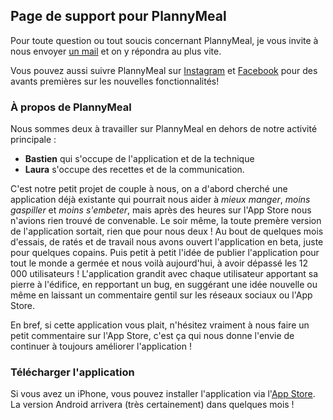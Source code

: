 ## Page de support pour PlannyMeal

Pour toute question ou tout soucis concernant PlannyMeal, je vous invite à nous envoyer [un mail](mailto:plannymeal@gmail.com) et on y répondra au plus vite.

Vous pouvez aussi suivre PlannyMeal sur [Instagram](https://www.instagram.com/plannymealfr/) et [Facebook](https://www.facebook.com/plannymeal/) pour des avants premières sur les nouvelles fonctionnalités!

### À propos de PlannyMeal

Nous sommes deux à travailler sur PlannyMeal en dehors de notre activité principale : 
* **Bastien** qui s'occupe de l'application et de la technique
* **Laura** s'occupe des recettes et de la communication.

C'est notre petit projet de couple à nous, on a d'abord cherché une application déjà existante qui pourrait nous aider à *mieux manger*, *moins gaspiller* et *moins s'embeter*, mais après des heures sur l'App Store nous n'avions rien trouvé de convenable. 
Le soir même, la toute premère version de l'application sortait, rien que pour nous deux ! Au bout de quelques mois d'essais, de ratés et de travail nous avons ouvert l'application en beta, juste pour quelques copains. Puis petit à petit l'idée de publier l'application pour tout le monde a germée et nous voilà aujourd'hui, à avoir dépassé les 12 000 utilisateurs ! 
L'application grandit avec chaque utilisateur apportant sa pierre à l'édifice, en repportant un bug, en suggérant une idée nouvelle ou même en laissant un commentaire gentil sur les réseaux sociaux ou l'App Store.

En bref, si cette application vous plait, n'hésitez vraiment à nous faire un petit commentaire sur l'App Store, c'est ça qui nous donne l'envie de continuer à toujours améliorer l'application !

### Télécharger l'application
Si vous avez un iPhone, vous pouvez installer l'application via l'[App Store](https://apps.apple.com/gb/app/plannymeal-planning-repas/id1449502766). La version Android arrivera (très certainement) dans quelques mois !
